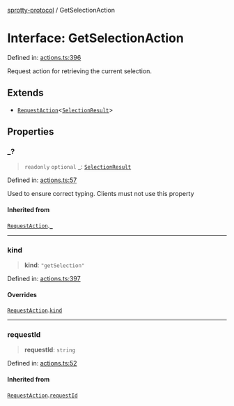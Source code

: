 
[sprotty-protocol](../globals) / GetSelectionAction

# Interface: GetSelectionAction

Defined in: [actions.ts:396](https://github.com/eclipse-sprotty/sprotty/blob/f9b2433481cc27a1ac0c92d525a92039ae7f6c76/packages/sprotty-protocol/src/actions.ts#L396)

Request action for retrieving the current selection.

## Extends

- [`RequestAction`](../Interface.RequestAction)\<[`SelectionResult`](../Interface.SelectionResult)\>

## Properties

### \_?

> `readonly` `optional` **\_**: [`SelectionResult`](../Interface.SelectionResult)

Defined in: [actions.ts:57](https://github.com/eclipse-sprotty/sprotty/blob/f9b2433481cc27a1ac0c92d525a92039ae7f6c76/packages/sprotty-protocol/src/actions.ts#L57)

Used to ensure correct typing. Clients must not use this property

#### Inherited from

[`RequestAction`](../Interface.RequestAction).[`_`](../Interface.RequestAction.md#_)

***

### kind

> **kind**: `"getSelection"`

Defined in: [actions.ts:397](https://github.com/eclipse-sprotty/sprotty/blob/f9b2433481cc27a1ac0c92d525a92039ae7f6c76/packages/sprotty-protocol/src/actions.ts#L397)

#### Overrides

[`RequestAction`](../Interface.RequestAction).[`kind`](../Interface.RequestAction.md#kind)

***

### requestId

> **requestId**: `string`

Defined in: [actions.ts:52](https://github.com/eclipse-sprotty/sprotty/blob/f9b2433481cc27a1ac0c92d525a92039ae7f6c76/packages/sprotty-protocol/src/actions.ts#L52)

#### Inherited from

[`RequestAction`](../Interface.RequestAction).[`requestId`](../Interface.RequestAction.md#requestid)
